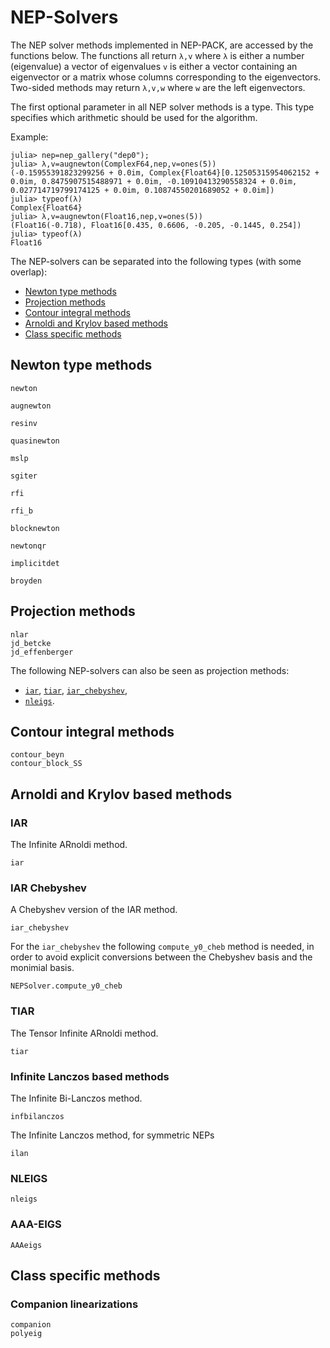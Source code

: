 # NEP-Solvers

The NEP solver methods implemented in NEP-PACK, are accessed by
the functions below. The functions all return ``λ,v`` where
``λ`` is either a number (eigenvalue) a vector of eigenvalues
``v`` is either a vector containing an eigenvector
or a matrix whose columns corresponding to the eigenvectors.
Two-sided methods may return ``λ,v,w`` where ``w`` are the left eigenvectors.

The first optional parameter in all NEP solver methods
is a type. This type specifies which arithmetic should be used
for the algorithm.

Example:

```julia-repl
julia> nep=nep_gallery("dep0");
julia> λ,v=augnewton(ComplexF64,nep,v=ones(5))
(-0.15955391823299256 + 0.0im, Complex{Float64}[0.12505315954062152 + 0.0im, 0.8475907515488971 + 0.0im, -0.10910413290558324 + 0.0im, 0.027714719799174125 + 0.0im, 0.10874550201689052 + 0.0im])
julia> typeof(λ)
Complex{Float64}
julia> λ,v=augnewton(Float16,nep,v=ones(5))
(Float16(-0.718), Float16[0.435, 0.6606, -0.205, -0.1445, 0.254])
julia> typeof(λ)
Float16
```

The NEP-solvers can be separated into the following types (with some overlap):

* [Newton type methods](methods.md#Newton-type-methods-1)
* [Projection methods](methods.md#Projection-methods-1)
* [Contour integral methods](methods.md#Contour-integral-methods-1)
* [Arnoldi and Krylov based methods](methods.md#Arnoldi-and-Krylov-based-methods-1)
* [Class specific methods](methods.md#Class-specific-methods-1)

## Newton type methods
```@docs
newton
```
```@docs
augnewton
```
```@docs
resinv
```
```@docs
quasinewton
```
```@docs
mslp
```
```@docs
sgiter
```
```@docs
rfi
```
```@docs
rfi_b
```
```@docs
blocknewton
```
```@docs
newtonqr
```
```@docs
implicitdet
```
```@docs
broyden
```

## Projection methods
```@docs
nlar
jd_betcke
jd_effenberger
```
The following NEP-solvers can also be seen as
projection methods:
* [`iar`](@ref), [`tiar`](@ref), [`iar_chebyshev`](@ref),
* [`nleigs`](@ref).

## Contour integral methods

```@docs
contour_beyn
contour_block_SS
```

## Arnoldi and Krylov based methods



### IAR
The Infinite ARnoldi method.
```@docs
iar
```

### IAR Chebyshev
A Chebyshev version of the IAR method.

```@docs
iar_chebyshev
```
For the `iar_chebyshev` the following `compute_y0_cheb` method is needed, in order
to avoid explicit conversions between the Chebyshev basis and the monimial basis.

```@docs
NEPSolver.compute_y0_cheb
```


### TIAR
The Tensor Infinite ARnoldi method.

```@docs
tiar
```

### Infinite Lanczos based methods
The Infinite Bi-Lanczos method.
```@docs
infbilanczos
```
The Infinite Lanczos method, for symmetric NEPs
```@docs
ilan
```


### NLEIGS
```@docs
nleigs
```

### AAA-EIGS
```@docs
AAAeigs
```

## Class specific methods

### Companion linearizations
```@docs
companion
polyeig
```
